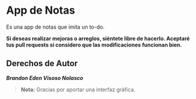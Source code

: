 # App de Notas

Es una app de notas que imita un to-do.

**Si deseas realizar mejoras o arreglos, siéntete libre de hacerlo. Aceptaré tus pull requests si considero que las modificaciones funcionan bien.**

## Derechos de Autor

***Brandon Eden Visoso Nolasco***

> **Nota:** Gracias por aportar una interfaz gráfica.

